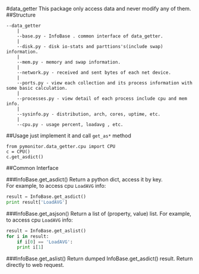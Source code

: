 #data_getter
This package only access data and never modify any of them.
##Structure
```
--data_getter
    |
    --base.py - InfoBase . common interface of data_getter.
    |
    --disk.py - disk io-stats and parttions's(include swap) information.
    |
    --mem.py - memory and swap information.
    |
    --network.py - received and sent bytes of each net device.
    |
    --ports.py - view each collection and its process information with some basic calculation.
    |
    --processes.py - view detail of each process include cpu and mem info.
    |
    --sysinfo.py - distribution, arch, cores, uptime, etc.
    |
    --cpu.py - usage percent, loadavg , etc.
```
##Usage
just implement it and call `get_as*` method
```
from pymonitor.data_getter.cpu import CPU
c = CPU()
c.get_asdict()
```

##Common Interface

###InfoBase.get_asdict()
Return a python dict, access it by key.    
For example, to access cpu `LoadAVG` info:
```python
result = InfoBase.get_asdict()
print result['LoadAVG']
```
###InfoBase.get_asjson()
Return a list of (property, value) list.
For example, to access cpu `LoadAVG` info:
```python
result = InfoBase.get_aslist()
for i in result:
    if i[0] == 'LoadAVG':
    print i[1]
```
###InfoBase.get_aslist()
Return dumped InfoBase.get_asdict() result.
Return directly to web request.



